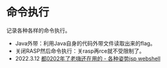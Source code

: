 # 命令执行

记录各种各样的命令执行。

- Java外带：利用Java自身的代码外带文件读取出来的flag。
- 关闭RASP然后命令执行：关rasp再rce就不受限制了。
- 2022.3.12 [都0202年了老嗨还在用的 - 各种姿势jsp webshell](https://xz.aliyun.com/t/7798)